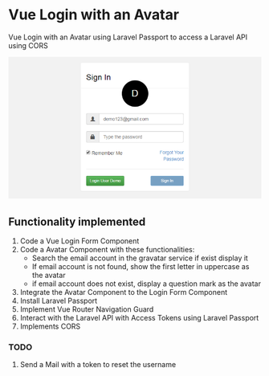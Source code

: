 # Vue Login with an Avatar
Vue Login with an Avatar using Laravel Passport to access a Laravel API using CORS

<p>
<img src="example.png" width="600px" >
</p>

## Functionality implemented
1. Code a Vue Login Form Component
2. Code a Avatar Component with these functionalities:
    * Search the email account in the gravatar service if exist display it
    * If email account is not found, show the first letter in uppercase as the avatar
    * if email account does not exist, display a question mark as the avatar
3. Integrate the Avatar Component to the Login Form Component
4. Install Laravel Passport
5. Implement Vue Router Navigation Guard
6. Interact with the Laravel API with Access Tokens using Laravel Passport
7. Implements CORS
### TODO
1. Send a Mail with a token to reset the username